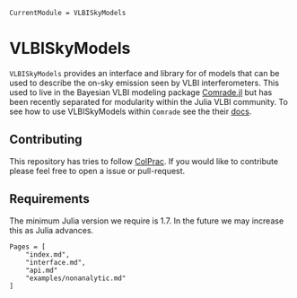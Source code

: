 ```@meta
CurrentModule = VLBISkyModels
```

# VLBISkyModels

`VLBISkyModels` provides an interface and library for of models that can be used to describe the on-sky emission seen by VLBI interferometers. This used to live in the Bayesian VLBI modeling package [Comrade.jl](https://github.com/ptiede/Comrade.jl) but has been recently separated for modularity within the Julia VLBI community. To see how to use VLBISkyModels within `Comrade` see the their [docs](https://ptiede.github.io/Comrade.jl/stable/).

## Contributing

This repository has tries to follow [ColPrac](https://github.com/SciML/ColPrac). If you would like to contribute please feel free to open a issue or pull-request.

## Requirements

The minimum Julia version we require is 1.7. In the future we may increase this as Julia advances.

```@contents
Pages = [
    "index.md",
    "interface.md",
    "api.md"
    "examples/nonanalytic.md"
]
```
